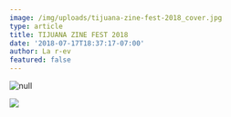 ```yaml
---
image: /img/uploads/tijuana-zine-fest-2018_cover.jpg
type: article
title: TIJUANA ZINE FEST 2018
date: '2018-07-17T18:37:17-07:00'
author: La r-ev
featured: false
---
```

![null](/img/uploads/tj_zinefest_18_1.jpg)

![](/img/uploads/tj_zinefest_18_3.jpg)
